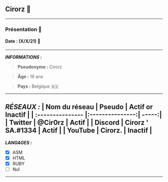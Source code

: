 ## Cirorz 👤
--------------
### Présentation 📄
#### Date : (X/X/21) 📅
--------------
**_INFORMATIONS :_**

> **Pseudonyme :** Cirorz

> **Âge :** 16 ans

> **Pays :** Belgique 🇧🇪
--------------
**_RÉSEAUX :_**
| Nom du réseau  | Pseudo          | Actif or Inactif |
| :--------------- |:---------------:| -----:|
| Twitter |   @Cir0rz        |  Actif |
| Discord |  Cirorz ' SA.#1334           |   Actif |
| YouTube | Cirorz.          |    Inactif |
---------------
**_LANGAGES :_**
- [x] ASM
- [x] HTML
- [x] RUBY
- [ ] Nul
---------------
